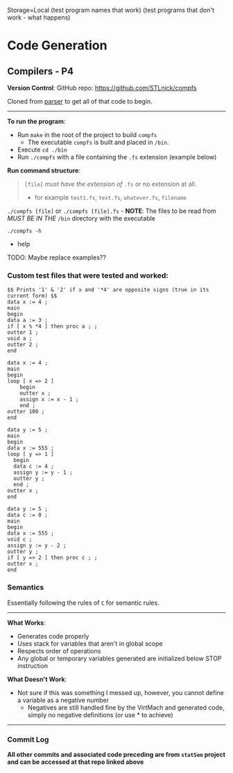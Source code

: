 Storage=Local
(test program names that work)
(test programs that don't work - what happens)

# Code Generation

## Compilers - P4

**Version Control**:
GitHub repo: https://github.com/STLnick/compfs

Cloned from [parser](https://github.com/STLnick/compfs) to get all of that code to begin.

---

**To run the program**:
- Run `make` in the root of the project to build `compfs`
    - The executable `compfs` is built and placed in `/bin`.
- Execute `cd ./bin`
- Run `./compfs` with a file containing the `.fs` extension (example below)

**Run command structure**:

> `[file]` _must have the extension of_ `.fs` or no extension at all.
> - for example `test1.fs`, `text.fs`, `whatever.fs`, `filename`

`./compfs [file]` or `./compfs [file].fs`
    - **NOTE**: The files to be read from _MUST BE IN THE_ `/bin` directory with the executable

`./compfs -h`

- help

TODO: Maybe replace examples??

### Custom test files that were tested and worked:
```
$$ Prints '1' & '2' if x and '*4' are opposite signs (true in its current form) $$
data x := 4 ;
main
begin
data a := 3 ;
if [ x % *4 ] then proc a ; ;
outter 1 ;
void a ;
outter 2 ;
end
```
```
data x := 4 ;
main
begin
loop [ x => 2 ]
    begin
    outter x ;
    assign x := x - 1 ;
    end ;
outter 100 ;
end
```
```
data y := 5 ;
main
begin
data x := 555 ;
loop [ y => 1 ]
  begin
  data c := 4 ;
  assign y := y - 1 ;
  outter y ;
  end ;
outter x ;
end
```
```
data y := 5 ;
data c := 0 ;
main
begin
data x := 555 ;
void c ;
assign y := y - 2 ;
outter y ;
if [ y => 2 ] then proc c ; ;
outter x ;
end
```

### Semantics
Essentially following the rules of `C` for semantic rules.

---

**What Works**:
- Generates code properly
- Uses stack for variables that aren't in global scope
- Respects order of operations
- Any global or temporary variables generated are initialized below STOP instruction

**What Doesn't Work**:
- Not sure if this was something I messed up, however, you cannot define a variable as a negative number
    - Negatives are still handled fine by the VirtMach and generated code, simply no negative definitions (or use * to achieve)

---
### Commit Log


**All other commits and associated code preceding are from `statSem` project and can be accessed at that repo linked above**


